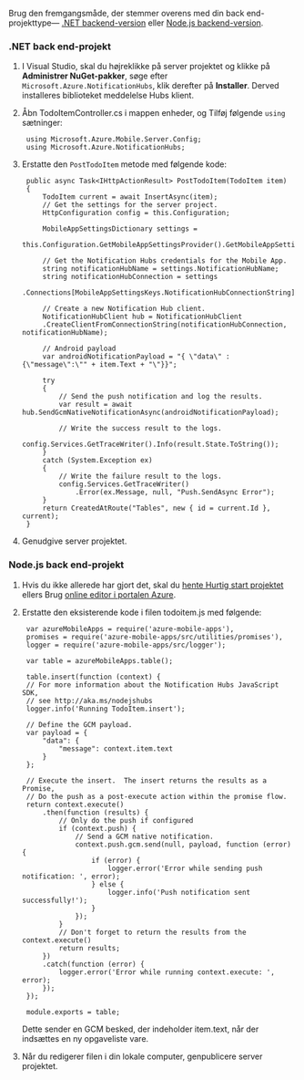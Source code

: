 Brug den fremgangsmåde, der stemmer overens med din back end-projekttype&mdash; [.NET backend-version](#dotnet) eller [Node.js backend-version](#nodejs).

### <a name="dotnet"></a>.NET back end-projekt

1. I Visual Studio, skal du højreklikke på server projektet og klikke på **Administrer NuGet-pakker**, søge efter `Microsoft.Azure.NotificationHubs`, klik derefter på **Installer**. Derved installeres biblioteket meddelelse Hubs klient.

2. Åbn TodoItemController.cs i mappen enheder, og Tilføj følgende `using` sætninger:

        using Microsoft.Azure.Mobile.Server.Config;
        using Microsoft.Azure.NotificationHubs;

3. Erstatte den `PostTodoItem` metode med følgende kode:  

      
        public async Task<IHttpActionResult> PostTodoItem(TodoItem item)
        {
            TodoItem current = await InsertAsync(item);
            // Get the settings for the server project.
            HttpConfiguration config = this.Configuration;

            MobileAppSettingsDictionary settings = 
                this.Configuration.GetMobileAppSettingsProvider().GetMobileAppSettings();

            // Get the Notification Hubs credentials for the Mobile App.
            string notificationHubName = settings.NotificationHubName;
            string notificationHubConnection = settings
                .Connections[MobileAppSettingsKeys.NotificationHubConnectionString].ConnectionString;

            // Create a new Notification Hub client.
            NotificationHubClient hub = NotificationHubClient
            .CreateClientFromConnectionString(notificationHubConnection, notificationHubName);

            // Android payload
            var androidNotificationPayload = "{ \"data\" : {\"message\":\"" + item.Text + "\"}}";

            try
            {
                // Send the push notification and log the results.
                var result = await hub.SendGcmNativeNotificationAsync(androidNotificationPayload);

                // Write the success result to the logs.
                config.Services.GetTraceWriter().Info(result.State.ToString());
            }
            catch (System.Exception ex)
            {
                // Write the failure result to the logs.
                config.Services.GetTraceWriter()
                    .Error(ex.Message, null, "Push.SendAsync Error");
            }
            return CreatedAtRoute("Tables", new { id = current.Id }, current);
        }

4. Genudgive server projektet.

### <a name="nodejs"></a>Node.js back end-projekt

1. Hvis du ikke allerede har gjort det, skal du [hente Hurtig start projektet](app-service-mobile-node-backend-how-to-use-server-sdk.md#download-quickstart) ellers Brug [online editor i portalen Azure](app-service-mobile-node-backend-how-to-use-server-sdk.md#online-editor).
 
1. Erstatte den eksisterende kode i filen todoitem.js med følgende:

        var azureMobileApps = require('azure-mobile-apps'),
        promises = require('azure-mobile-apps/src/utilities/promises'),
        logger = require('azure-mobile-apps/src/logger');
        
        var table = azureMobileApps.table();
        
        table.insert(function (context) {
        // For more information about the Notification Hubs JavaScript SDK, 
        // see http://aka.ms/nodejshubs
        logger.info('Running TodoItem.insert');
        
        // Define the GCM payload.
        var payload = {
            "data": {
                "message": context.item.text
            }
        };   
        
        // Execute the insert.  The insert returns the results as a Promise,
        // Do the push as a post-execute action within the promise flow.
        return context.execute()
            .then(function (results) {
                // Only do the push if configured
                if (context.push) {
                    // Send a GCM native notification.
                    context.push.gcm.send(null, payload, function (error) {
                        if (error) {
                            logger.error('Error while sending push notification: ', error);
                        } else {
                            logger.info('Push notification sent successfully!');
                        }
                    });
                }
                // Don't forget to return the results from the context.execute()
                return results;
            })
            .catch(function (error) {
                logger.error('Error while running context.execute: ', error);
            });
        });
        
        module.exports = table;  

    Dette sender en GCM besked, der indeholder item.text, når der indsættes en ny opgaveliste vare. 

2. Når du redigerer filen i din lokale computer, genpublicere server projektet. 
